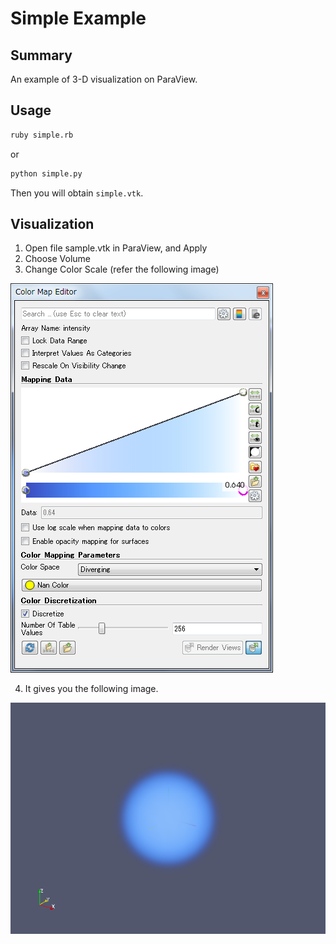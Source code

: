 # Simple Example

## Summary
An example of 3-D visualization on ParaView.

## Usage

```sh
ruby simple.rb
```

or

```sh
python simple.py
```

Then you will obtain `simple.vtk`.

## Visualization

1. Open file sample.vtk in ParaView, and Apply
2. Choose Volume
3. Change Color Scale (refer the following image)

![Color Scale](result/colormapeditor.png)

4. It gives you the following image.

![simple.png](result/simple.png)
